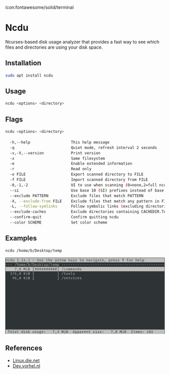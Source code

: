 icon:fontawesome/solid/terminal

# Ncdu

Ncurses-based disk usage analyzer that provides a fast way to see which files and directories are using your disk space.

## Installation

```bash
sudo apt install ncdu
```

## Usage

```bash
ncdu <options> <directory>
```

## Flags

```bash
ncdu <options> <directory>

  -h,--help                  This help message
  -q                         Quiet mode, refresh interval 2 seconds
  -v,-V,--version            Print version
  -x                         Same filesystem
  -e                         Enable extended information
  -r                         Read only
  -o FILE                    Export scanned directory to FILE
  -f FILE                    Import scanned directory from FILE
  -0,-1,-2                   UI to use when scanning (0=none,2=full ncurses)
  --si                       Use base 10 (SI) prefixes instead of base 2
  --exclude PATTERN          Exclude files that match PATTERN
  -X, --exclude-from FILE    Exclude files that match any pattern in FILE
  -L, --follow-symlinks      Follow symbolic links (excluding directories)
  --exclude-caches           Exclude directories containing CACHEDIR.TAG
  --confirm-quit             Confirm quitting ncdu
  --color SCHEME             Set color scheme
```

## Examples

```bash
ncdu /home/b/Desktop/temp
```

![Ncdu Example](../assets/images/ncdu-example.png)

## References

- [Linux.die.net](https://linux.die.net/man/1/ncdu)
- [Dev.yorhel.nl](https://dev.yorhel.nl/ncdu)

